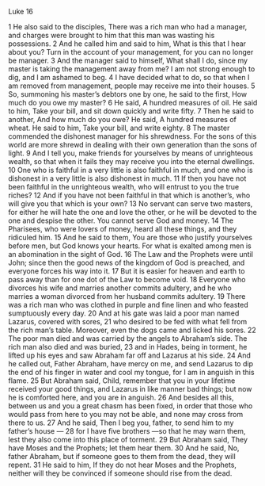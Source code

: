 Luke 16

1	He also said to the disciples, There was a rich man who had a manager, and charges were brought to him that this man was wasting his possessions.
2	And he called him and said to him, What is this that I hear about you? Turn in the account of your management, for you can no longer be manager.
3	And the manager said to himself, What shall I do, since my master is taking the management away from me? I am not strong enough to dig, and I am ashamed to beg.
4	I have decided what to do, so that when I am removed from management, people may receive me into their houses.
5	So, summoning his master’s debtors one by one, he said to the first, How much do you owe my master?
6	He said, A hundred measures of oil. He said to him, Take your bill, and sit down quickly and write fifty.
7	Then he said to another, And how much do you owe? He said, A hundred measures of wheat. He said to him, Take your bill, and write eighty.
8	The master commended the dishonest manager for his shrewdness. For the sons of this world are more shrewd in dealing with their own generation than the sons of light.
9	And I tell you, make friends for yourselves by means of unrighteous wealth, so that when it fails they may receive you into the eternal dwellings.
10	One who is faithful in a very little is also faithful in much, and one who is dishonest in a very little is also dishonest in much.
11	If then you have not been faithful in the unrighteous wealth, who will entrust to you the true riches?
12	And if you have not been faithful in that which is another’s, who will give you that which is your own?
13	No servant can serve two masters, for either he will hate the one and love the other, or he will be devoted to the one and despise the other. You cannot serve God and money.
14	The Pharisees, who were lovers of money, heard all these things, and they ridiculed him.
15	And he said to them, You are those who justify yourselves before men, but God knows your hearts. For what is exalted among men is an abomination in the sight of God.
16	The Law and the Prophets were until John; since then the good news of the kingdom of God is preached, and everyone forces his way into it.
17	But it is easier for heaven and earth to pass away than for one dot of the Law to become void.
18	Everyone who divorces his wife and marries another commits adultery, and he who marries a woman divorced from her husband commits adultery.
19	There was a rich man who was clothed in purple and fine linen and who feasted sumptuously every day.
20	And at his gate was laid a poor man named Lazarus, covered with sores,
21	who desired to be fed with what fell from the rich man’s table. Moreover, even the dogs came and licked his sores.
22	The poor man died and was carried by the angels to Abraham’s side. The rich man also died and was buried,
23	and in Hades, being in torment, he lifted up his eyes and saw Abraham far off and Lazarus at his side.
24	And he called out, Father Abraham, have mercy on me, and send Lazarus to dip the end of his finger in water and cool my tongue, for I am in anguish in this flame.
25	But Abraham said, Child, remember that you in your lifetime received your good things, and Lazarus in like manner bad things; but now he is comforted here, and you are in anguish.
26	And besides all this, between us and you a great chasm has been fixed, in order that those who would pass from here to you may not be able, and none may cross from there to us.
27	And he said, Then I beg you, father, to send him to my father’s house —
28	for I have five brothers —so that he may warn them, lest they also come into this place of torment.
29	But Abraham said, They have Moses and the Prophets; let them hear them.
30	And he said, No, father Abraham, but if someone goes to them from the dead, they will repent.
31	He said to him, If they do not hear Moses and the Prophets, neither will they be convinced if someone should rise from the dead.

